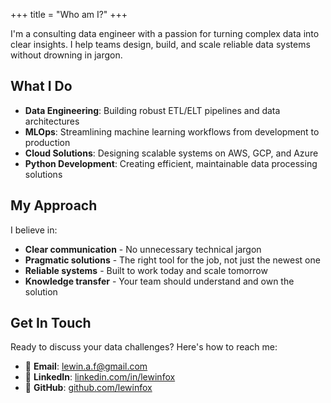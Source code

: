 +++
title = "Who am I?"
+++

I'm a consulting data engineer with a passion for turning complex data into clear insights. I help
teams design, build, and scale reliable data systems without drowning in jargon.

## What I Do

- **Data Engineering**: Building robust ETL/ELT pipelines and data architectures
- **MLOps**: Streamlining machine learning workflows from development to production
- **Cloud Solutions**: Designing scalable systems on AWS, GCP, and Azure
- **Python Development**: Creating efficient, maintainable data processing solutions

## My Approach

I believe in:
- **Clear communication** - No unnecessary technical jargon
- **Pragmatic solutions** - The right tool for the job, not just the newest one
- **Reliable systems** - Built to work today and scale tomorrow
- **Knowledge transfer** - Your team should understand and own the solution

## Get In Touch

Ready to discuss your data challenges? Here's how to reach me:

- 📧 **Email**: [lewin.a.f@gmail.com](mailto:lewin.a.f@gmail.com)
- 💼 **LinkedIn**: [linkedin.com/in/lewinfox](https://linkedin.com/in/lewinfox)
- 🐙 **GitHub**: [github.com/lewinfox](https://github.com/lewinfox)
